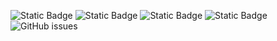 ![Static Badge](https://img.shields.io/badge/blacklists-60-000000) ![Static Badge](https://img.shields.io/badge/blacklisted-2943477-cc0000) ![Static Badge](https://img.shields.io/badge/whitelisted-2242-00CC00) ![Static Badge](https://img.shields.io/badge/streaming_blacklist-28106-000000) ![GitHub issues](https://img.shields.io/github/issues/fabriziosalmi/blacklists)
